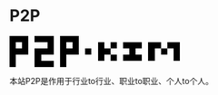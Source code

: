 # P2P

<style>
img{
 image-rendering:optimizeSpeed; /* Legal fallback */
 image-rendering:-moz-crisp-edges; /* Firefox */
 image-rendering:-o-crisp-edges; /* Opera */
 image-rendering:-webkit-optimize-contrast; /* Safari */
 image-rendering:optimize-contrast; /* CSS3 Proposed */
 image-rendering:crisp-edges; /* CSS4 Proposed */
 image-rendering:pixelated; /* CSS4 Proposed */
 -ms-interpolation-mode:nearest-neighbor; /* IE8+ */
}
</style>
<img style="width:300px;height:auto;" src="data:image/png;base64,iVBORw0KGgoAAAANSUhEUgAAABsAAAAFAQMAAACOxgX9AAAABlBMVEVHcEwAAACfKoRRAAAAAXRSTlMAQObYZgAAACJJREFUCB1jePeAgYFh0aLdCQzvXgstYOho2qXA0NfAwAAAh28Jq2RyIVwAAAAASUVORK5CYII=">

本站P2P是作用于行业to行业、职业to职业、个人to个人。
